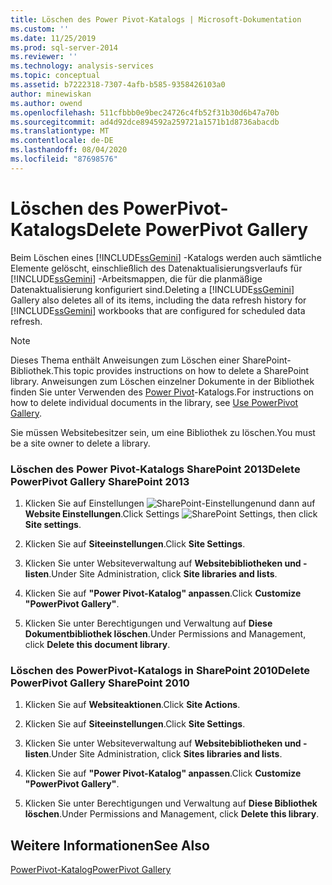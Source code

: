 ```yaml
---
title: Löschen des Power Pivot-Katalogs | Microsoft-Dokumentation
ms.custom: ''
ms.date: 11/25/2019
ms.prod: sql-server-2014
ms.reviewer: ''
ms.technology: analysis-services
ms.topic: conceptual
ms.assetid: b7222318-7307-4afb-b585-9358426103a0
author: minewiskan
ms.author: owend
ms.openlocfilehash: 511cfbbb0e9bec24726c4fb52f31b30d6b47a70b
ms.sourcegitcommit: ad4d92dce894592a259721a1571b1d8736abacdb
ms.translationtype: MT
ms.contentlocale: de-DE
ms.lasthandoff: 08/04/2020
ms.locfileid: "87698576"
---
```

# <a name="delete-powerpivot-gallery"></a><span data-ttu-id="3c1ea-102">Löschen des PowerPivot-Katalogs</span><span class="sxs-lookup"><span data-stu-id="3c1ea-102">Delete PowerPivot Gallery</span></span>
  <span data-ttu-id="3c1ea-103">Beim Löschen eines [!INCLUDE[ssGemini](../../includes/ssgemini-md.md)] -Katalogs werden auch sämtliche Elemente gelöscht, einschließlich des Datenaktualisierungsverlaufs für [!INCLUDE[ssGemini](../../includes/ssgemini-md.md)] -Arbeitsmappen, die für die planmäßige Datenaktualisierung konfiguriert sind.</span><span class="sxs-lookup"><span data-stu-id="3c1ea-103">Deleting a [!INCLUDE[ssGemini](../../includes/ssgemini-md.md)] Gallery also deletes all of its items, including the data refresh history for [!INCLUDE[ssGemini](../../includes/ssgemini-md.md)] workbooks that are configured for scheduled data refresh.</span></span>

> [!NOTE]
>  <span data-ttu-id="3c1ea-104">Dieses Thema enthält Anweisungen zum Löschen einer SharePoint-Bibliothek.</span><span class="sxs-lookup"><span data-stu-id="3c1ea-104">This topic provides instructions on how to delete a SharePoint library.</span></span> <span data-ttu-id="3c1ea-105">Anweisungen zum Löschen einzelner Dokumente in der Bibliothek finden Sie unter Verwenden des [Power Pivot](use-power-pivot-gallery.md)-Katalogs.</span><span class="sxs-lookup"><span data-stu-id="3c1ea-105">For instructions on how to delete individual documents in the library, see [Use PowerPivot Gallery](use-power-pivot-gallery.md).</span></span>

 <span data-ttu-id="3c1ea-106">Sie müssen Websitebesitzer sein, um eine Bibliothek zu löschen.</span><span class="sxs-lookup"><span data-stu-id="3c1ea-106">You must be a site owner to delete a library.</span></span>

### <a name="delete-powerpivot-gallery-sharepoint-2013"></a><span data-ttu-id="3c1ea-107">Löschen des Power Pivot-Katalogs SharePoint 2013</span><span class="sxs-lookup"><span data-stu-id="3c1ea-107">Delete PowerPivot Gallery SharePoint 2013</span></span>

1.  <span data-ttu-id="3c1ea-108">Klicken Sie auf Einstellungen ![SharePoint-Einstellungen](../media/as-sharepoint2013-settings-gear.gif "SharePoint-Einstellungen")und dann auf **Website Einstellungen**.</span><span class="sxs-lookup"><span data-stu-id="3c1ea-108">Click Settings ![SharePoint Settings](../media/as-sharepoint2013-settings-gear.gif "SharePoint Settings"), then click **Site settings**.</span></span>

2.  <span data-ttu-id="3c1ea-109">Klicken Sie auf **Siteeinstellungen**.</span><span class="sxs-lookup"><span data-stu-id="3c1ea-109">Click **Site Settings**.</span></span>

3.  <span data-ttu-id="3c1ea-110">Klicken Sie unter Websiteverwaltung auf **Websitebibliotheken und -listen**.</span><span class="sxs-lookup"><span data-stu-id="3c1ea-110">Under Site Administration, click **Site libraries and lists**.</span></span>

4.  <span data-ttu-id="3c1ea-111">Klicken Sie auf **"Power Pivot-Katalog" anpassen**.</span><span class="sxs-lookup"><span data-stu-id="3c1ea-111">Click **Customize "PowerPivot Gallery"**.</span></span>

5.  <span data-ttu-id="3c1ea-112">Klicken Sie unter Berechtigungen und Verwaltung auf **Diese Dokumentbibliothek löschen**.</span><span class="sxs-lookup"><span data-stu-id="3c1ea-112">Under Permissions and Management, click **Delete this document library**.</span></span>

### <a name="delete-powerpivot-gallery-sharepoint-2010"></a><span data-ttu-id="3c1ea-113">Löschen des PowerPivot-Katalogs in SharePoint 2010</span><span class="sxs-lookup"><span data-stu-id="3c1ea-113">Delete PowerPivot Gallery SharePoint 2010</span></span>

1.  <span data-ttu-id="3c1ea-114">Klicken Sie auf **Websiteaktionen**.</span><span class="sxs-lookup"><span data-stu-id="3c1ea-114">Click **Site Actions**.</span></span>

2.  <span data-ttu-id="3c1ea-115">Klicken Sie auf **Siteeinstellungen**.</span><span class="sxs-lookup"><span data-stu-id="3c1ea-115">Click **Site Settings**.</span></span>

3.  <span data-ttu-id="3c1ea-116">Klicken Sie unter Websiteverwaltung auf **Websitebibliotheken und -listen**.</span><span class="sxs-lookup"><span data-stu-id="3c1ea-116">Under Site Administration, click **Sites libraries and lists**.</span></span>

4.  <span data-ttu-id="3c1ea-117">Klicken Sie auf **"Power Pivot-Katalog" anpassen**.</span><span class="sxs-lookup"><span data-stu-id="3c1ea-117">Click **Customize "PowerPivot Gallery"**.</span></span>

5.  <span data-ttu-id="3c1ea-118">Klicken Sie unter Berechtigungen und Verwaltung auf **Diese Bibliothek löschen**.</span><span class="sxs-lookup"><span data-stu-id="3c1ea-118">Under Permissions and Management, click **Delete this library**.</span></span>

## <a name="see-also"></a><span data-ttu-id="3c1ea-119">Weitere Informationen</span><span class="sxs-lookup"><span data-stu-id="3c1ea-119">See Also</span></span>
 [<span data-ttu-id="3c1ea-120">PowerPivot-Katalog</span><span class="sxs-lookup"><span data-stu-id="3c1ea-120">PowerPivot Gallery</span></span>](../../index.yml)


